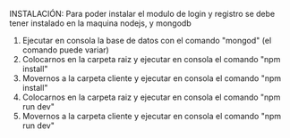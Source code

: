 INSTALACIÓN: 
Para poder instalar el modulo de login y registro se debe tener instalado en la maquina nodejs, y mongodb
1. Ejecutar en consola la base de datos con el comando "mongod" (el comando puede variar)
2. Colocarnos en la carpeta raiz y ejecutar en consola el comando "npm install"
3. Movernos a la carpeta cliente y ejecutar en consola el comando "npm install"
4. Colocarnos en la carpeta raiz y ejecutar en consola el comando "npm run dev"
5. Movernos a la carpeta cliente y ejecutar en consola el comando "npm run dev"
